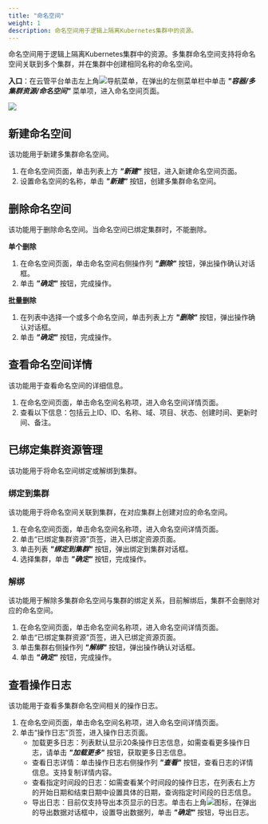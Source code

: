 ```yaml
---
title: "命名空间"
weight: 1
description: 命名空间用于逻辑上隔离Kubernetes集群中的资源。
---
```


命名空间用于逻辑上隔离Kubernetes集群中的资源。多集群命名空间支持将命名空间关联到多个集群，并在集群中创建相同名称的命名空间。

**入口**：在云管平台单击左上角![](../../../images/intro/nav.png)导航菜单，在弹出的左侧菜单栏中单击 **_"容器/多集群资源/命名空间"_** 菜单项，进入命名空间页面。

![](../../../images/docker/federatednamespace.png)

## 新建命名空间

该功能用于新建多集群命名空间。

1. 在命名空间页面，单击列表上方 **_"新建"_** 按钮，进入新建命名空间页面。
2. 设置命名空间的名称，单击 **_"新建"_** 按钮，创建多集群命名空间。

## 删除命名空间

该功能用于删除命名空间。当命名空间已绑定集群时，不能删除。

**单个删除**

1. 在命名空间页面，单击命名空间右侧操作列 **_"删除"_** 按钮，弹出操作确认对话框。
2. 单击 **_"确定"_** 按钮，完成操作。

**批量删除**

1. 在列表中选择一个或多个命名空间，单击列表上方 **_"删除"_** 按钮，弹出操作确认对话框。
2. 单击 **_"确定"_** 按钮，完成操作。

## 查看命名空间详情

该功能用于查看命名空间的详细信息。

1. 在命名空间页面，单击命名空间名称项，进入命名空间详情页面。
2. 查看以下信息：包括云上ID、ID、名称、域、项目、状态、创建时间、更新时间、备注。

## 已绑定集群资源管理

该功能用于将命名空间绑定或解绑到集群。

### 绑定到集群

该功能用于将命名空间关联到集群，在对应集群上创建对应的命名空间。

1. 在命名空间页面，单击命名空间名称项，进入命名空间详情页面。
2. 单击“已绑定集群资源”页签，进入已绑定资源页面。
3. 单击列表 **_"绑定到集群"_** 按钮，弹出绑定到集群对话框。
4. 选择集群，单击 **_"确定"_** 按钮，完成操作。

### 解绑

该功能用于解除多集群命名空间与集群的绑定关系，目前解绑后，集群不会删除对应的命名空间。

1. 在命名空间页面，单击命名空间名称项，进入命名空间详情页面。
2. 单击“已绑定集群资源”页签，进入已绑定资源页面。
3. 单击集群右侧操作列 **_"解绑"_** 按钮，弹出操作确认对话框。
4. 单击 **_"确定"_** 按钮，完成操作。

## 查看操作日志

该功能用于查看多集群命名空间相关的操作日志。

1. 在命名空间页面，单击命名空间名称项，进入命名空间详情页面。
2. 单击“操作日志”页签，进入操作日志页面。
    - 加载更多日志：列表默认显示20条操作日志信息，如需查看更多操作日志，请单击 **_"加载更多"_** 按钮，获取更多日志信息。
    - 查看日志详情：单击操作日志右侧操作列 **_"查看"_** 按钮，查看日志的详情信息。支持复制详情内容。
    - 查看指定时间段的日志：如需查看某个时间段的操作日志，在列表右上方的开始日期和结束日期中设置具体的日期，查询指定时间段的日志信息。
    - 导出日志：目前仅支持导出本页显示的日志。单击右上角![](../../../images/system/download.png)图标，在弹出的导出数据对话框中，设置导出数据列，单击 **_"确定"_** 按钮，导出日志。
